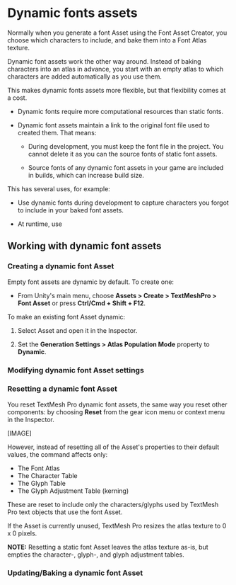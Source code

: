
# Dynamic fonts assets
Normally when you generate a font Asset using the Font Asset Creator, you choose which characters to include, and bake them into a Font Atlas texture.

Dynamic font assets work the other way around. Instead of baking characters into an atlas in advance, you start with an empty atlas to which characters are added automatically as you use them.

This makes dynamic fonts assets more flexible, but that flexibility comes at a cost.

* Dynamic fonts require more computational resources than static fonts.

* Dynamic font assets maintain a link to the original font file used to created them. That means:

    * During development, you must keep the font file in the project. You cannot delete it as you can the source fonts of static font assets.

    * Source fonts of any dynamic font assets in your game are included in builds, which can increase build size.


This has several uses, for example:

* Use dynamic fonts during development to capture characters you forgot to include in your baked font assets.

* At runtime, use  

## Working with dynamic font assets

### Creating a dynamic font Asset

Empty font assets are dynamic by default. To create one:

* From Unity's main menu, choose **Assets > Create > TextMeshPro > Font Asset** or press **Ctrl/Cmd + Shift + F12**.

To make an existing font Asset dynamic:

1. Select Asset and open it in the Inspector.

1. Set the **Generation Settings > Atlas Population Mode** property to **Dynamic**.

### Modifying dynamic font Asset settings

### Resetting a dynamic font Asset

You reset TextMesh Pro dynamic font assets, the same way you reset other components: by choosing **Reset** from the gear icon menu or context menu in the Inspector.

[IMAGE]

However, instead of resetting all of the Asset's properties to their default values, the command affects only:

* The Font Atlas
* The Character Table
* The Glyph Table
* The Glyph Adjustment Table (kerning)

These are reset to include only the characters/glyphs used by TextMesh Pro text objects that use the font Asset.

If the Asset is currently unused, TextMesh Pro resizes the atlas texture to 0 x 0 pixels.

**NOTE:** Resetting a static font Asset leaves the atlas texture as-is, but empties the character-, glyph-, and glyph adjustment tables.  


### Updating/Baking a dynamic font Asset


